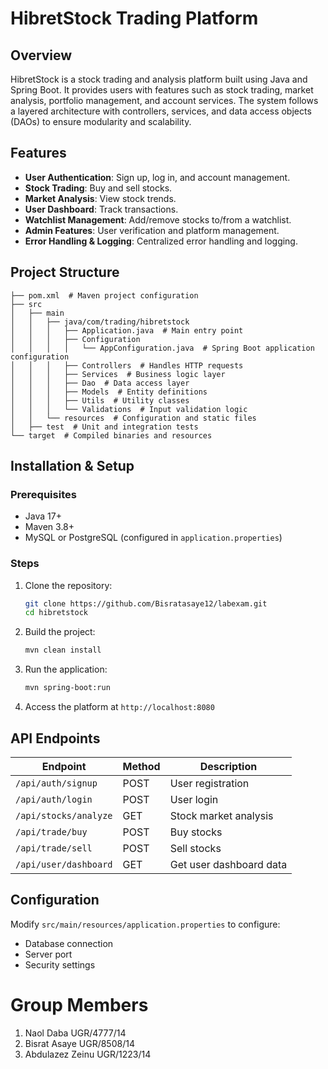 # HibretStock Trading Platform

## Overview

HibretStock is a stock trading and analysis platform built using Java and Spring Boot. It provides users with features such as stock trading, market analysis, portfolio management, and account services. The system follows a layered architecture with controllers, services, and data access objects (DAOs) to ensure modularity and scalability.

## Features

- **User Authentication**: Sign up, log in, and account management.
- **Stock Trading**: Buy and sell stocks.
- **Market Analysis**: View stock trends.
- **User Dashboard**: Track transactions.
- **Watchlist Management**: Add/remove stocks to/from a watchlist.
- **Admin Features**: User verification and platform management.
- **Error Handling & Logging**: Centralized error handling and logging.

## Project Structure

```
├── pom.xml  # Maven project configuration
├── src
│   ├── main
│   │   ├── java/com/trading/hibretstock
│   │   │   ├── Application.java  # Main entry point
│   │   │   ├── Configuration
│   │   │   │   └── AppConfiguration.java  # Spring Boot application configuration
│   │   │   ├── Controllers  # Handles HTTP requests
│   │   │   ├── Services  # Business logic layer
│   │   │   ├── Dao  # Data access layer
│   │   │   ├── Models  # Entity definitions
│   │   │   ├── Utils  # Utility classes
│   │   │   └── Validations  # Input validation logic
│   │   └── resources  # Configuration and static files
│   ├── test  # Unit and integration tests
└── target  # Compiled binaries and resources
```

## Installation & Setup

### Prerequisites

- Java 17+
- Maven 3.8+
- MySQL or PostgreSQL (configured in `application.properties`)

### Steps

1. Clone the repository:
   ```sh
   git clone https://github.com/Bisratasaye12/labexam.git
   cd hibretstock
   ```
2. Build the project:
   ```sh
   mvn clean install
   ```
3. Run the application:
   ```sh
   mvn spring-boot:run
   ```
4. Access the platform at `http://localhost:8080`

## API Endpoints

| Endpoint              | Method | Description             |
| --------------------- | ------ | ----------------------- |
| `/api/auth/signup`    | POST   | User registration       |
| `/api/auth/login`     | POST   | User login              |
| `/api/stocks/analyze` | GET    | Stock market analysis   |
| `/api/trade/buy`      | POST   | Buy stocks              |
| `/api/trade/sell`     | POST   | Sell stocks             |
| `/api/user/dashboard` | GET    | Get user dashboard data |

## Configuration

Modify `src/main/resources/application.properties` to configure:

- Database connection
- Server port
- Security settings



# Group Members

1. Naol Daba         UGR/4777/14
2. Bisrat Asaye      UGR/8508/14
3. Abdulazez Zeinu   UGR/1223/14